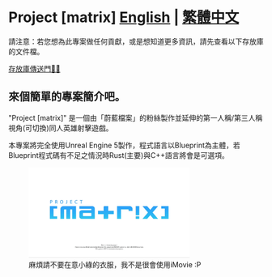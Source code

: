 # Project [matrix]  [English](README.md) | [繁體中文](README-zh_TW.md)

請注意：若您想為此專案做任何貢獻，或是想知道更多資訊，請先查看以下存放庫的文件檔。

[存放庫傳送門🙋‍♂️](https://github.com/Proj-matrix/.github)

## 來個簡單的專案簡介吧。

 "Project [matrix]" 是一個由「蔚藍檔案」的粉絲製作並延伸的第一人稱/第三人稱視角(可切換)同人英雄射擊遊戲。

本專案將完全使用Unreal Engine 5製作，程式語言以Blueprint為主體，若Blueprint程式碼有不足之情況時Rust(主要)與C++語言將會是可選項。

<figure>
    <img src="dotgithub-title.gif" 
    title="麻煩請不要在意小綠的衣服，我不是很會使用iMovie :P" width="75%" height="75%"/>
    <figcaption>麻煩請不要在意小綠的衣服，我不是很會使用iMovie :P</figcaption>
</figure>

